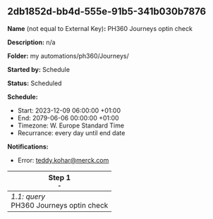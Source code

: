 ## 2db1852d-bb4d-555e-91b5-341b030b7876

**Name** (not equal to External Key)**:** PH360 Journeys optin check

**Description:** n/a

**Folder:** my automations/ph360/Journeys/

**Started by:** Schedule

**Status:** Scheduled

**Schedule:**

* Start: 2023-12-09 06:00:00 +01:00
* End: 2079-06-06 00:00:00 +01:00
* Timezone: W. Europe Standard Time
* Recurrance: every day until end date

**Notifications:**

* Error: teddy.kohar@merck.com

| Step 1<br>_<small>-</small>_ |
| --- |
| _1.1: query_<br>PH360 Journeys optin check |
